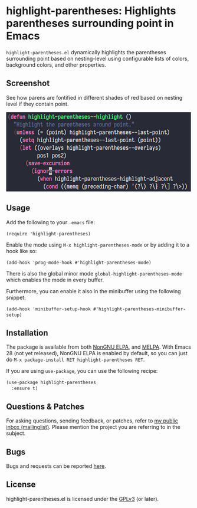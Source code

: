 # highlight-parentheses: Highlights parentheses surrounding point in Emacs

`highlight-parentheses.el` dynamically highlights the parentheses surrounding
point based on nesting-level using configurable lists of colors, background
colors, and other properties.

## Screenshot

See how parens are fontified in different shades of red based on nesting level
if they contain point.

![A screenshot showing highlight-parentheses.el in action](screenshot.png)

## Usage

Add the following to your `.emacs` file:

```elisp
(require 'highlight-parentheses)
```

Enable the mode using `M-x highlight-parentheses-mode` or by adding it to a hook
like so:

```elisp
(add-hook 'prog-mode-hook #'highlight-parentheses-mode)
```

There is also the global minor mode `global-highlight-parentheses-mode` which
enables the mode in every buffer.

Furthermore, you can enable it also in the minibuffer using the following
snippet:

```elisp
(add-hook 'minibuffer-setup-hook #'highlight-parentheses-minibuffer-setup)
```

## Installation

The package is available from both [NonGNU ELPA](https://elpa.nongnu.org/), and
[MELPA](https://melpa.org/).  With Emacs 28 (not yet released), NonGNU ELPA is
enabled by default, so you can just do `M-x package-install RET
highlight-parentheses RET`.

If you are using `use-package`, you can use the following recipe:

```elisp
(use-package highlight-parentheses
  :ensure t)
```

## Questions & Patches

For asking questions, sending feedback, or patches, refer to [my public inbox
(mailinglist)](https://lists.sr.ht/~tsdh/public-inbox).  Please mention the
project you are referring to in the subject.

## Bugs

Bugs and requests can be reported
[here](https://todo.sr.ht/~tsdh/highlight-parentheses.el).

## License

highlight-parentheses.el is licensed under the
[GPLv3](https://www.gnu.org/licenses/gpl-3.0.en.html) (or later).
